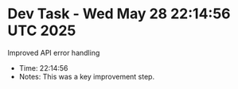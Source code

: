 # Dev Task - Wed May 28 22:14:56 UTC 2025
Improved API error handling
- Time: 22:14:56
- Notes: This was a key improvement step.

